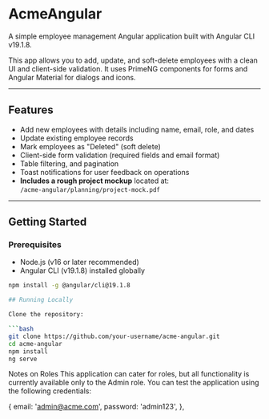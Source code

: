 # AcmeAngular

A simple employee management Angular application built with Angular CLI v19.1.8.

This app allows you to add, update, and soft-delete employees with a clean UI and client-side validation. It uses PrimeNG components for forms and Angular Material for dialogs and icons.

---

## Features

- Add new employees with details including name, email, role, and dates
- Update existing employee records
- Mark employees as "Deleted" (soft delete)
- Client-side form validation (required fields and email format)
- Table filtering, and pagination
- Toast notifications for user feedback on operations
- **Includes a rough project mockup** located at:  
  `/acme-angular/planning/project-mock.pdf`


---

## Getting Started



### Prerequisites

- Node.js (v16 or later recommended)
- Angular CLI (v19.1.8) installed globally

````bash
npm install -g @angular/cli@19.1.8

## Running Locally

Clone the repository:

```bash
git clone https://github.com/your-username/acme-angular.git
cd acme-angular
npm install
ng serve

````
Notes on Roles
This application can cater for roles, but all functionality is currently available only to the Admin role. You can test the application using the following credentials:

  {
    email: 'admin@acme.com',
    password: 'admin123',
  },
